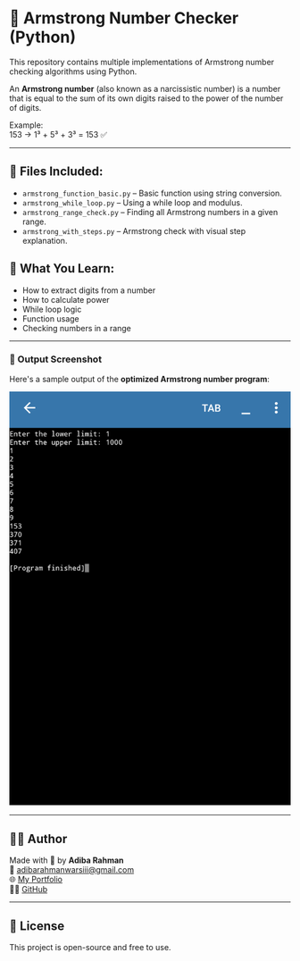 # 🔢 Armstrong Number Checker (Python)

This repository contains multiple implementations of Armstrong number checking algorithms using Python.

An **Armstrong number** (also known as a narcissistic number) is a number that is equal to the sum of its own digits raised to the power of the number of digits.

Example:  
153 → 1³ + 5³ + 3³ = 153 ✅

---

## 📂 Files Included:

- `armstrong_function_basic.py` – Basic function using string conversion.
- `armstrong_while_loop.py` – Using a while loop and modulus.
- `armstrong_range_check.py` – Finding all Armstrong numbers in a given range.
- `armstrong_with_steps.py` – Armstrong check with visual step explanation.

## 🧠 What You Learn:

- How to extract digits from a number
- How to calculate power
- While loop logic
- Function usage
- Checking numbers in a range

---

### 📸 Output Screenshot

Here's a sample output of the **optimized Armstrong number program**:

![Armstrong Output](images/armstrong_optimized_output.png)

---

## 👩‍💻 Author

Made with 💙 by **Adiba Rahman**  
📧 adibarahmanwarsiii@gmail.com  
🌐 [My Portfolio](https://adibaarahman.github.io)  
🐱‍💻 [GitHub](https://github.com/AdibaaRahman)

---

## 📜 License 

This project is open-source and free to use.
